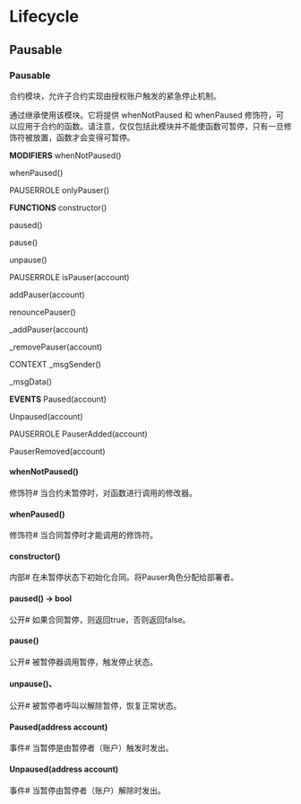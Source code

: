# Lifecycle

## Pausable

### Pausable
合约模块，允许子合约实现由授权账户触发的紧急停止机制。

通过继承使用该模块。它将提供 whenNotPaused 和 whenPaused 修饰符，可以应用于合约的函数。请注意，仅仅包括此模块并不能使函数可暂停，只有一旦修饰符被放置，函数才会变得可暂停。

**MODIFIERS**
whenNotPaused()

whenPaused()

PAUSERROLE
onlyPauser()

**FUNCTIONS**
constructor()

paused()

pause()

unpause()

PAUSERROLE
isPauser(account)

addPauser(account)

renouncePauser()

_addPauser(account)

_removePauser(account)

CONTEXT
_msgSender()

_msgData()

**EVENTS**
Paused(account)

Unpaused(account)

PAUSERROLE
PauserAdded(account)

PauserRemoved(account)

#### whenNotPaused()
修饰符#
当合约未暂停时，对函数进行调用的修改器。

#### whenPaused()
修饰符#
当合同暂停时才能调用的修饰符。

#### constructor()
内部#
在未暂停状态下初始化合同。将Pauser角色分配给部署者。

#### paused() → bool
公开#
如果合同暂停，则返回true，否则返回false。

#### pause()
公开#
被暂停器调用暂停，触发停止状态。

#### unpause()、
公开#
被暂停者呼叫以解除暂停，恢复正常状态。

#### Paused(address account)
事件#
当暂停是由暂停者（账户）触发时发出。

#### Unpaused(address account)
事件#
当暂停由暂停者（账户）解除时发出。